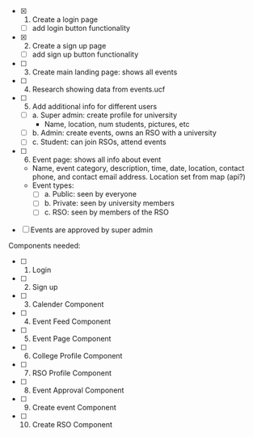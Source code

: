 - [x] 1. Create a login page
  - [ ] add login button functionality
- [x] 2. Create a sign up page
  - [ ] add sign up button functionality
- [ ] 3. Create main landing page: shows all events
- [ ] 4. Research showing data from events.ucf
- [ ] 5. Add additional info for different users
  - [ ] a. Super admin: create profile for university
    - Name, location, num students, pictures, etc
  - [ ] b. Admin: create events, owns an RSO with a university
  - [ ] c. Student: can join RSOs, attend events
- [ ] 6. Event page: shows all info about event

  - Name, event category, description, time, date, location, contact phone, and contact email address. Location set from map (api?)
  - Event types:
    - [ ] a. Public: seen by everyone
    - [ ] b. Private: seen by university members
    - [ ] c. RSO: seen by members of the RSO

- [ ] Events are approved by super admin

Components needed:

- [ ] 1. Login
- [ ] 2. Sign up
- [ ] 3. Calender Component
- [ ] 4. Event Feed Component
- [ ] 5. Event Page Component
- [ ] 6. College Profile Component
- [ ] 7. RSO Profile Component
- [ ] 8. Event Approval Component
- [ ] 9. Create event Component
- [ ] 10. Create RSO Component
